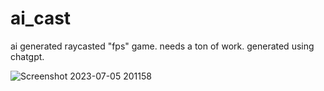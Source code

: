 # ai_cast
ai generated raycasted "fps" game. needs a ton of work.
generated using chatgpt.

![Screenshot 2023-07-05 201158](https://github.com/reallypseudo/ai_cast/assets/126140186/0cb949d9-da10-4876-bc0b-440e76bb38b7)
